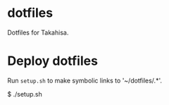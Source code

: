 # dotfiles
Dotfiles for Takahisa.

# Deploy dotfiles
Run `setup.sh` to make symbolic links to '~/dotfiles/.*'.

$ ./setup.sh
